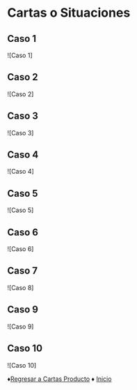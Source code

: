 # Cartas o Situaciones

## Caso 1

![Caso 1]

## Caso 2

![Caso 2]

## Caso 3

![Caso 3]

## Caso 4

![Caso 4]

## Caso 5

![Caso 5]

## Caso 6

![Caso 6]

## Caso 7

![Caso 8]

## Caso 9

![Caso 9]

## Caso 10

![Caso 10]

♦[Regresar a Cartas Producto](https://github.com/Edwin-Lines/Proyecto-And-Then...-/tree/main/Documentaci%C3%B3n/8.%20Cartas%20finales%20o%20producidas%20(Producto%20final) "Cartas Finales") ♦ [Inicio](https://github.com/Edwin-Lines/Proyecto-And-Then...- "Inicio")
